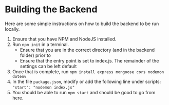 # Building the Backend

Here are some simple instructions on how to build the backend to be run locally. 

1. Ensure that you have NPM and NodeJS installed.
2. Run ```npm init``` in a terminal.
   - Ensure that you are in the correct directory (and in the backend folder) prior to  
   - Ensure that the entry point is set to index.js. The remainder of the settings can be left default
3. Once that is complete, run ```npm install express mongoose cors nodemon dotenv```
4. In the file ```package.json```, modify or add the following line under scripts: ```"start": "nodemon index.js"```
5. You should be able to run ```npm start``` and should be good to go from here.